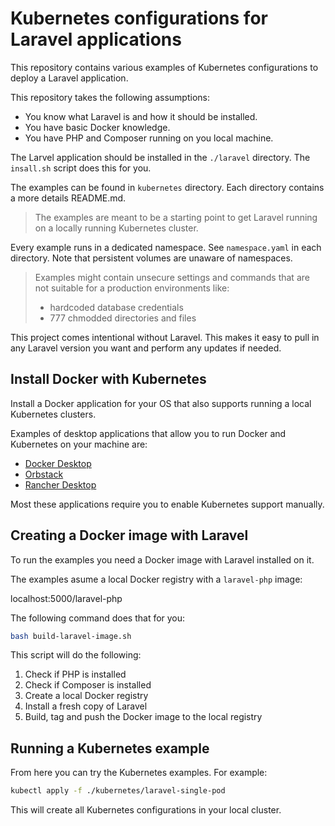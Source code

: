 # Kubernetes configurations for Laravel applications

This repository contains various examples of Kubernetes configurations to deploy a Laravel application.

This repository takes the following assumptions:

- You know what Laravel is and how it should be installed.
- You have basic Docker knowledge.
- You have PHP and Composer running on you local machine.

The Larvel application should be installed in the `./laravel` directory.
The `insall.sh` script does this for you.

The examples can be found in `kubernetes` directory.
Each directory contains a more details README.md.

> The examples are meant to be a starting point to get Laravel running on a locally running Kubernetes cluster.

Every example runs in a dedicated namespace. See `namespace.yaml` in each directory.
Note that persistent volumes are unaware of namespaces.

> Examples might contain unsecure settings and commands that are not suitable for a production environments like:
> - hardcoded database credentials
> - 777 chmodded directories and files

This project comes intentional without Laravel.
This makes it easy to pull in any Laravel version you want and perform any updates if needed.

## Install Docker with Kubernetes

Install a Docker application for your OS that also supports running a local Kubernetes clusters.

Examples of desktop applications that allow you to run Docker and Kubernetes on your machine are:

- [Docker Desktop](https://www.docker.com/products/docker-desktop/)
- [Orbstack](https://orbstack.dev/)
- [Rancher Desktop](https://rancherdesktop.io/)

Most these applications require you to enable Kubernetes support manually.

## Creating a Docker image with Laravel

To run the examples you need a Docker image with Laravel installed on it.

The examples asume a local Docker registry with a `laravel-php` image:

localhost:5000/laravel-php

The following command does that for you:

```bash 
bash build-laravel-image.sh
```

This script will do the following:

1. Check if PHP is installed
2. Check if Composer is installed
3. Create a local Docker registry
4. Install a fresh copy of Laravel
5. Build, tag and push the Docker image to the local registry

## Running a Kubernetes example

From here you can try the Kubernetes examples.
For example:

```bash
kubectl apply -f ./kubernetes/laravel-single-pod
```

This will create all Kubernetes configurations in your local cluster.